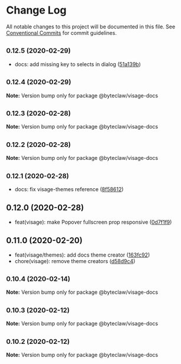# Change Log

All notable changes to this project will be documented in this file.
See [Conventional Commits](https://conventionalcommits.org) for commit guidelines.

## <small>0.12.5 (2020-02-29)</small>

* docs: add missing key to selects in dialog ([51a139b](https://github.com/Byteclaw/visage/commit/51a139b))





## <small>0.12.4 (2020-02-29)</small>

**Note:** Version bump only for package @byteclaw/visage-docs





## <small>0.12.3 (2020-02-28)</small>

**Note:** Version bump only for package @byteclaw/visage-docs





## <small>0.12.2 (2020-02-28)</small>

**Note:** Version bump only for package @byteclaw/visage-docs





## <small>0.12.1 (2020-02-28)</small>

* docs: fix visage-themes reference ([8f58612](https://github.com/Byteclaw/visage/commit/8f58612))





## 0.12.0 (2020-02-28)

* feat(visage): make Popover fullscreen prop responsive ([0d7f1f9](https://github.com/Byteclaw/visage/commit/0d7f1f9))





## 0.11.0 (2020-02-20)

* feat(visage/themes): add docs theme creator ([163fc92](https://github.com/Byteclaw/visage/commit/163fc92))
* chore(visage): remove theme creators ([d58d9c4](https://github.com/Byteclaw/visage/commit/d58d9c4))





## <small>0.10.4 (2020-02-14)</small>

**Note:** Version bump only for package @byteclaw/visage-docs





## <small>0.10.3 (2020-02-12)</small>

**Note:** Version bump only for package @byteclaw/visage-docs





## <small>0.10.2 (2020-02-12)</small>

**Note:** Version bump only for package @byteclaw/visage-docs
